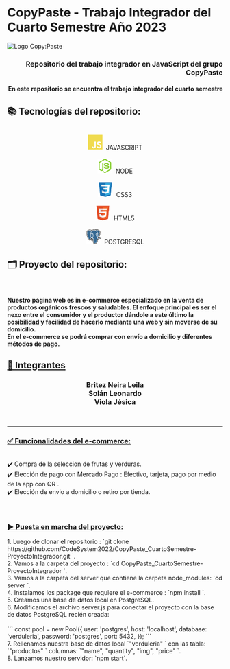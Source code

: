 # CopyPaste - Trabajo Integrador del Cuarto Semestre Año 2023

![Logo Copy:Paste](https://user-images.githubusercontent.com/103675851/232830051-f665dac5-7813-4c63-8612-a451b562bdf7.jpg)

<div id="header" align="end">
		<h3 align="end">Repositorio del trabajo integrador en JavaScript del grupo CopyPaste</h3>
		<h4 align="end">En este repositorio se encuentra el trabajo integrador del cuarto semestre</h4>
</div>

<div >
  <h2> 📚 Tecnologías del repositorio: </h2>
	<br>
  <div align="center">
	  <img src="https://github.com/devicons/devicon/blob/master/icons/javascript/javascript-plain.svg" title="JavaScrip" alt="JS" width="35" height="35">&nbsp; JAVASCRIPT
	   <br> <br>
	  <img src="https://github.com/devicons/devicon/blob/master/icons/nodejs/nodejs-original.svg" title="nodeJS" alt="nodeJS" width="35" height="35">&nbsp; NODE
	  <br> <br>
	  <img src="https://github.com/devicons/devicon/blob/master/icons/css3/css3-original.svg" title="Css3" alt="CSS3" width="35" height="35">&nbsp; CSS3
	   <br> <br>
	  <img src="https://github.com/devicons/devicon/blob/master/icons/html5/html5-original.svg" title="Html5" alt="HTML5" width="35" height="35">&nbsp; HTML5
	   <br> <br>
	  <img src="https://github.com/devicons/devicon/blob/master/icons/postgresql/postgresql-original.svg" title="PostgreSql" alt="POSTGRESQL" width="35" height="35">&nbsp; POSTGRESQL
    <br>
  </div>
</div>

<h2> 🗂 Proyecto del repositorio:</h2>
<br>
<h4>  Nuestro página web es in e-commerce especializado en la venta de productos orgánicos frescos y saludables. El enfoque principal es ser el nexo entre el consumidor y el productor dándole a este último la posibilidad y facilidad de hacerlo mediante una web y sin moverse de su domicilio. <br> 
      En el e-commerce se podrá comprar con envío a domicilio y diferentes métodos de pago. </h4>

<h2><strong><u> 👤 Integrantes</u></strong></h2>

<div align="center">	
<h3>	  
  Britez Neira Leila
  <br>
  Solán Leonardo
  <br>
  Viola Jésica
 </div>
 
   <br>

   <hr>
<h3><strong><u> ✅ Funcionalidades del e-commerce: </u></strong></h3>
<br>
	✔️ Compra de la seleccion de frutas y verduras. <br>
	✔️ Elección de pago con Mercado Pago : Efectivo, tarjeta, pago por medio de la app con QR . <br>
	✔️ Elección de envio a domicilio o retiro por tienda. <br>
<br>
<br>
<h3><strong><u> ▶️ Puesta en marcha del proyecto: </u></strong></h3>
1. Luego de clonar el repositorio : `git clone https://github.com/CodeSystem2022/CopyPaste_CuartoSemestre-ProyectoIntegrador.git `.<br>
2. Vamos a la carpeta del proyecto : `cd CopyPaste_CuartoSemestre-ProyectoIntegrador `.<br> 
3. Vamos a la carpeta del server que contiene la carpeta node_modules: `cd server `.<br> 
4. Instalamos los package que requiere el e-commerce : `npm install `.<br>
5. Creamos una base de datos local en PostgreSQL. <br>
6. Modificamos el archivo server.js para conectar el proyecto con la base de datos PostgreSQL recién creada: <br> <br>
    ```
    const pool = new Pool({
    user: 'postgres',
    host: 'localhost',
    database: 'verduleria', 
    password: 'postgres',
    port: 5432,
});
    ```
   <br>
7. Rellenamos nuestra base de datos local `"verduleria" ` con las tabla: `"productos" ` columnas: `"name", "quantity", "img", "price" `.<br>
8. Lanzamos nuestro servidor: `npm start`.<br>

